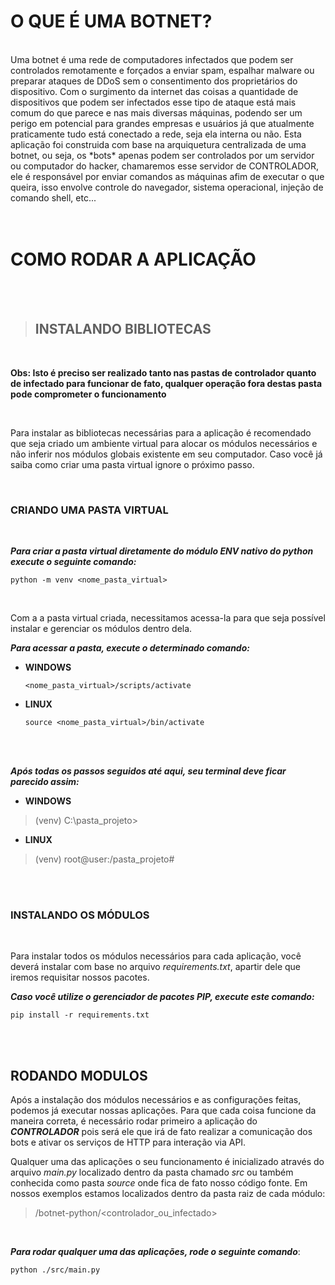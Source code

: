 # O QUE É UMA BOTNET?
<br>
Uma botnet é uma rede de computadores infectados que podem ser controlados remotamente e forçados a enviar spam, espalhar malware ou preparar ataques de DDoS sem o consentimento dos proprietários do dispositivo. Com o surgimento da internet das coisas a quantidade de dispositivos que podem ser infectados esse tipo de ataque está mais comum do que parece e nas mais diversas máquinas, podendo ser um perigo em potencial para grandes empresas e usuários já que atualmente praticamente tudo está conectado a rede, seja ela interna ou não.
Esta aplicação foi construida com base na arquiquetura centralizada de uma botnet, ou seja, os *bots* apenas podem ser controlados por um servidor ou computador do hacker, chamaremos esse servidor de CONTROLADOR, ele é responsável por enviar comandos as máquinas afim de executar o que queira, isso envolve controle do navegador, sistema operacional, injeção de comando shell, etc...

<br>
<br>
<br>



# COMO RODAR A APLICAÇÃO

<br>
<br>

> ## INSTALANDO BIBLIOTECAS

<br>

**Obs: Isto é preciso ser realizado tanto nas pastas de controlador quanto de infectado para funcionar de fato, qualquer operação fora destas pasta pode comprometer o funcionamento**

<br>

Para instalar as bibliotecas necessárias para a aplicação é recomendado que seja criado um ambiente virtual para alocar os módulos necessários e não inferir nos módulos globais existente em seu computador. Caso você já saiba como criar uma pasta virtual ignore o próximo passo.

<br>

### CRIANDO UMA PASTA VIRTUAL

<br>

***Para criar a pasta virtual diretamente do módulo ENV nativo do python execute o seguinte comando:***

`python -m venv <nome_pasta_virtual>`

<br>

Com a a pasta virtual criada, necessitamos acessa-la para que seja possível instalar e gerenciar os módulos dentro dela.

***Para acessar a pasta, execute o determinado comando:***

- **WINDOWS**

  `<nome_pasta_virtual>/scripts/activate`
  
- **LINUX**

  `source <nome_pasta_virtual>/bin/activate`

<br>
<br>

***Após todas os passos seguidos até aqui, seu terminal deve ficar parecido assim:***

- **WINDOWS**
> (venv) C:\pasta_projeto>

- **LINUX**
> (venv) root@user:/pasta_projeto#

<br>
<br>

### INSTALANDO OS MÓDULOS

<br>

Para instalar todos os módulos necessários para cada aplicação, você deverá instalar com base no arquivo *requirements.txt*, apartir dele que iremos requisitar nossos pacotes.

***Caso você utilize o gerenciador de pacotes PIP, execute este comando:***

`pip install -r requirements.txt`

<br>
<br>


## RODANDO MODULOS

Após a instalação dos módulos necessários e as configurações feitas, podemos já executar nossas aplicações. Para que cada coisa funcione da maneira correta, é necessário rodar primeiro a aplicação do ***CONTROLADOR*** pois será ele que irá de fato realizar a comunicação dos bots e ativar os serviços de HTTP para interação via API.

Qualquer uma das aplicações o seu funcionamento é inicializado através do arquivo *main.py* localizado dentro da pasta chamado *src* ou também conhecida como pasta *source* onde fica de fato nosso código fonte. Em nossos exemplos estamos localizados dentro da pasta raiz de cada módulo:
> /botnet-python/<controlador_ou_infectado>

<br>

***Para rodar qualquer uma das aplicações, rode o seguinte comando***:

`python ./src/main.py`






